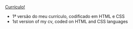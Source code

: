 [Currículo!](http://aboutme.mywebcommunity.org/)

<ul>
  <li>1ª versão do meu currículo, codificado em HTML e CSS</li>
  <li>1st version of my cv, coded on HTML and CSS languages</li>
</ul




